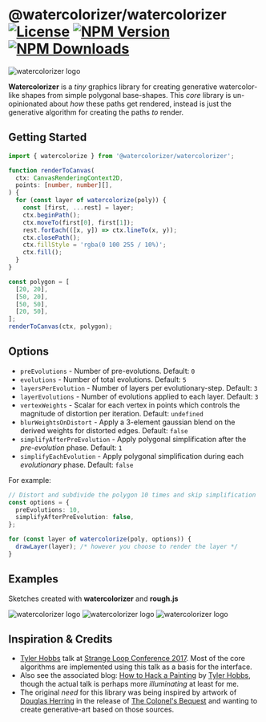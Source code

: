 # @watercolorizer/watercolorizer [![License][license]][npm] [![NPM Version][version]][npm] [![NPM Downloads][dl]][npm]

![watercolorizer logo](https://j.holmes.codes/images/watercolorizer/watercolorizer.png)

[npm]: https://www.npmjs.com/package/@watercolorizer/watercolorizer
[version]: https://img.shields.io/npm/v/%40watercolorizer%2Fwatercolorizer
[license]: https://img.shields.io/npm/l/%40watercolorizer%2Fwatercolorizer
[dl]: https://img.shields.io/npm/dy/%40watercolorizer%2Fwatercolorizer

**Watercolorizer** is a _tiny_ graphics library for creating generative watercolor-like shapes from
simple polygonal base-shapes. This _core_ library is un-opinionated about _how_ these paths get rendered,
instead is just the generative algorithm for creating the paths _to_ render.


## Getting Started

```ts
import { watercolorize } from '@watercolorizer/watercolorizer';

function renderToCanvas(
  ctx: CanvasRenderingContext2D,
  points: [number, number][],
) {
  for (const layer of watercolorize(poly)) {
    const [first, ...rest] = layer;
    ctx.beginPath();
    ctx.moveTo(first[0], first[1]);
    rest.forEach(([x, y]) => ctx.lineTo(x, y));
    ctx.closePath();
    ctx.fillStyle = 'rgba(0 100 255 / 10%)';
    ctx.fill();
  }
}

const polygon = [
  [20, 20],
  [50, 20],
  [50, 50],
  [20, 50],
];
renderToCanvas(ctx, polygon);
```

## Options

- `preEvolutions` - Number of pre-evolutions. Default: `0`
- `evolutions` - Number of total evolutions. Default: `5`
- `layersPerEvolution` - Number of layers per evolutionary-step. Default: `3`
- `layerEvolutions` - Number of evolutions applied to each layer. Default: `3`
- `vertexWeights` - Scalar for each vertex in points which controls the magnitude of distortion per iteration. Default: `undefined`
- `blurWeightsOnDistort` - Apply a 3-element gaussian blend on the derived weights for distorted edges. Default: `false`
- `simplifyAfterPreEvolution` - Apply polygonal simplification after the _pre-evolution_ phase. Default: `1`
- `simplifyEachEvolution` - Apply polygonal simplification during each _evolutionary_ phase. Default: `false`

For example:

```ts
// Distort and subdivide the polygon 10 times and skip simplification
const options = {
  preEvolutions: 10,
  simplifyAfterPreEvolution: false,
};

for (const layer of watercolorize(poly, options)) {
  drawLayer(layer); /* however you choose to render the layer */
}
```

## Examples

Sketches created with **watercolorizer** and **rough.js**

![watercolorizer logo](https://j.holmes.codes/images/watercolorizer/example-colonels-bequest.jpg)
![watercolorizer logo](https://j.holmes.codes/images/watercolorizer/example-codename-iceman.jpg)
![watercolorizer logo](https://j.holmes.codes/images/watercolorizer/example-roger-wilco.jpg)

## Inspiration & Credits

- [Tyler Hobbs](https://www.tylerxhobbs.com/) talk at [Strange Loop Conference 2017](https://www.youtube.com/watch?v=5R9eywArFTE). Most of the core algorithms are implemented using this talk as a basis for the interface.
- Also see the associated blog: [How to Hack a Painting](https://www.tylerxhobbs.com/words/how-to-hack-a-painting) by [Tyler Hobbs](https://www.tylerxhobbs.com/), though the actual talk is perhaps more _illuminating_ at least for me.
- The original *need* for this library was being inspired by artwork of [Douglas Herring](http://www.douglasherring.com/)
  in the release of [The Colonel's Bequest](https://en.wikipedia.org/wiki/The_Colonel%27s_Bequest) and wanting to create
  generative-art based on those sources.
